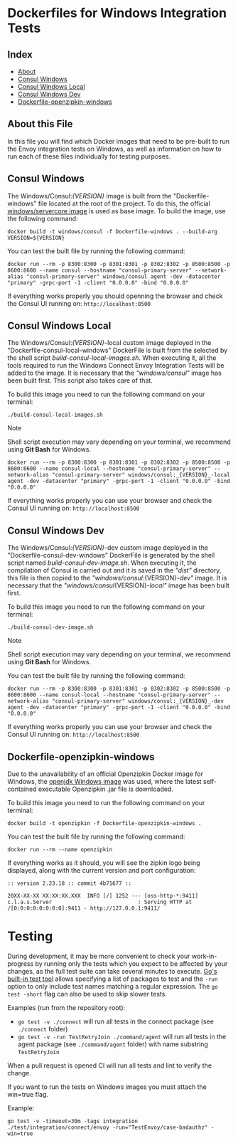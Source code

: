# Dockerfiles for Windows Integration Tests

## Index

- [About](#about-this-file)
- [Consul Windows](#consul-windows)
- [Consul Windows Local](#consul-windows-local)
- [Consul Windows Dev](#consul-windows-dev)
- [Dockerfile-openzipkin-windows](#dockerfile-openzipkin-windows)

## About this File

In this file you will find which Docker images that need to be pre-built to run the Envoy integration tests on Windows, as well as information on how to run each of these files individually for testing purposes.

## Consul Windows

The Windows/Consul:_{VERSION}_ image is built from the "Dockerfile-windows" file located at the root of the project.
To do this, the official [windows/servercore image](https://hub.docker.com/_/microsoft-windows-servercore) is used as base image.
To build the image, use the following command:

```shell
docker build -t windows/consul -f Dockerfile-windows . --build-arg VERSION=${VERSION}
```

You can test the built file by running the following command:

```shell
docker run --rm -p 8300:8300 -p 8301:8301 -p 8302:8302 -p 8500:8500 -p 8600:8600 --name consul --hostname "consul-primary-server" --network-alias "consul-primary-server" windows/consul agent -dev -datacenter "primary" -grpc-port -1 -client "0.0.0.0" -bind "0.0.0.0"
```

If everything works properly you should openning the browser and check the Consul UI running on: `http://localhost:8500`

## Consul Windows Local

The Windows/Consul:_{VERSION}_-local custom image deployed in the "Dockerfile-consul-local-windows" DockerFile is built from the selected by the shell script _build-consul-local-images.sh_.
When executing it, all the tools required to run the Windows Connect Envoy Integration Tests will be added to the image.
It is necessary that the _"windows/consul"_ image has been built first. This script also takes care of that.  

To build this image you need to run the following command on your terminal:

```shell
./build-consul-local-images.sh
```

> [!NOTE]
> Shell script execution may vary depending on your terminal, we recommend using **Git Bash** for Windows.  

```shell
docker run --rm -p 8300:8300 -p 8301:8301 -p 8302:8302 -p 8500:8500 -p 8600:8600 --name consul-local --hostname "consul-primary-server" --network-alias "consul-primary-server" windows/consul:_{VERSION}_-local agent -dev -datacenter "primary" -grpc-port -1 -client "0.0.0.0" -bind "0.0.0.0"
```

If everything works properly you can use your browser and check the Consul UI running on: `http://localhost:8500`

## Consul Windows Dev

The Windows/Consul:_{VERSION}_-dev custom image deployed in the "Dockerfile-consul-dev-windows" DockerFile is generated by the shell script named _build-consul-dev-image.sh_.
When executing it, the compilation of Consul is carried out and it is saved in the _"dist"_ directory, this file is then copied to the _"windows/consul:_{VERSION}_-dev"_ image.
It is necessary that the _"windows/consul_{VERSION}_-local"_ image has been built first.

To build this image you need to run the following command on your terminal:

```shell
./build-consul-dev-image.sh
```

> [!NOTE]
> Shell script execution may vary depending on your terminal, we recommend using **Git Bash** for Windows.  

You can test the built file by running the following command:

```shell
docker run --rm -p 8300:8300 -p 8301:8301 -p 8302:8302 -p 8500:8500 -p 8600:8600 --name consul-local --hostname "consul-primary-server" --network-alias "consul-primary-server" windows/consul:_{VERSION}_-dev agent -dev -datacenter "primary" -grpc-port -1 -client "0.0.0.0" -bind "0.0.0.0"
```

If everything works properly you can use your browser and check the Consul UI running on: `http://localhost:8500`

## Dockerfile-openzipkin-windows

Due to the unavailability of an official Openzipkin Docker image for Windows, the [openjdk Windows image](https://hub.docker.com/layers/openjdk/library/openjdk/jdk-windowsservercore-1809/images/sha256-b0cc238d2ec5fb58109a0006ff9e1bcaf66a5301f49bcb8dece9599ac5be6331) was used, where the latest self-contained executable Openzipkin .jar file is downloaded.

To build this image you need to run the following command on your terminal:

```shell
docker build -t openzipkin -f Dockerfile-openzipkin-windows .
```

You can test the built file by running the following command:

```shell
docker run --rm --name openzipkin
```

If everything works as it should, you will see the zipkin logo being displayed, along with the current version and port configuration:

```shell
:: version 2.23.18 :: commit 4b71677 ::

20XX-XX-XX XX:XX:XX.XXX  INFO [/] 1252 --- [oss-http-*:9411] c.l.a.s.Server                           : Serving HTTP at /[0:0:0:0:0:0:0:0]:9411 - http://127.0.0.1:9411/
```

# Testing

During development, it may be more convenient to check your work-in-progress by running only the tests which you expect to be affected by your changes, as the full test suite can take several minutes to execute. [Go's built-in test tool](https://golang.org/pkg/cmd/go/internal/test/) allows specifying a list of packages to test and the `-run` option to only include test names matching a regular expression.
The `go test -short` flag can also be used to skip slower tests.

Examples (run from the repository root):

- `go test -v ./connect` will run all tests in the connect package (see `./connect` folder)
- `go test -v -run TestRetryJoin ./command/agent` will run all tests in the agent package (see `./command/agent` folder) with name substring `TestRetryJoin`

When a pull request is opened CI will run all tests and lint to verify the change.

If you want to run the tests on Windows images you must attach the win=true flag.

Example:

```shell
go test -v -timeout=30m -tags integration ./test/integration/connect/envoy -run="TestEnvoy/case-badauthz" -win=true
```
